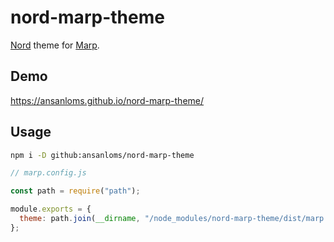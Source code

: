# nord-marp-theme

[Nord](https://www.nordtheme.com/) theme for [Marp](https://marp.app/).

## Demo

<https://ansanloms.github.io/nord-marp-theme/>

## Usage

```bash
npm i -D github:ansanloms/nord-marp-theme
```

```javascript:marp.config.js
// marp.config.js

const path = require("path");

module.exports = {
  theme: path.join(__dirname, "/node_modules/nord-marp-theme/dist/marp.css"),
};
```
